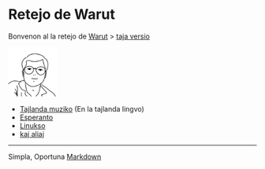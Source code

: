 # Retejo de Warut

Bonvenon al la retejo de [Warut]() > [taja versio](index.md)

<img src="./img/me.png" alt="me" width="100"/>
<!-- ![me](./img/me.png) -->

- [Tajlanda muziko](./music) (En la tajlanda lingvo)
- [Esperanto](./eo)
- [Linukso](./linukso)
- [kaj aliaj](./alia.md)

---
Simpla, Oportuna [Markdown](https://www.markdownguide.org/)
